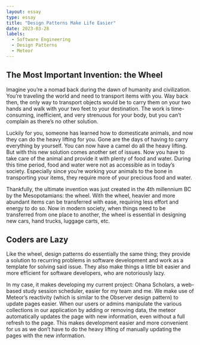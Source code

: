 ```yaml
---
layout: essay
type: essay
title: "Design Patterns Make Life Easier"
date: 2023-03-28
labels:
  - Software Engineering
  - Design Patterns
  - Meteor
---
```

## The Most Important Invention: the Wheel

Imagine you’re a nomad back during the dawn of humanity and civilization. You’re traveling the world and need to transport items with you. Way back then, the only way to transport objects would be to carry them on your two hands and walk with your two feet to your destination. The work is time-consuming, inefficient, and very strenuous for your body, but you can’t complain as there’s no other solution. 

Luckily for you, someone has learned how to domesticate animals, and now they can do the heavy lifting for you. Gone are the days of having to carry everything by yourself. You can now have a camel do all the heavy lifting. But with this new solution comes another set of issues. Now you have to take care of the animal and provide it with plenty of food and water. During this time period, food and water were not as accessible as in today’s society. Especially since you’re working your animals to the bone in transporting your items, they require more of your precious food and water.

Thankfully, the ultimate invention was just created in the 4th millennium BC by the Mesopotamians: the wheel. With the wheel, heavier and more abundant items can be transferred with ease, requiring less effort and energy to do so. Now in modern society, when things need to be transferred from one place to another, the wheel is essential in designing new cars, hand trucks, luggage carts, etc. 

## Coders are Lazy

Like the wheel, design patterns do essentially the same thing; they provide a solution to recurring problems in software development and work as a template for solving said issue. They also make things a little bit easier and more efficient for software developers, who are notoriously lazy.

In my case, it makes developing my current project: Ohana Scholars, a web-based study session scheduler, easier for my team and me. We make use of Meteor’s reactivity (which is similar to the Observer design pattern) to update pages easier. When our users or admins manipulate the various collections in our application by adding or removing data, the meteor automatically updates the page with new information, even without a full refresh to the page. This makes development easier and more convenient for us as we don’t have to do the heavy lifting of manually updating the pages with the new information.
